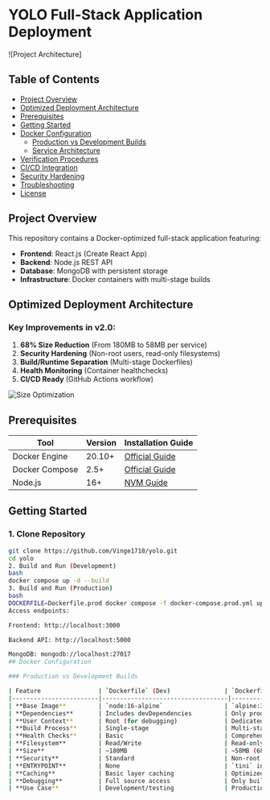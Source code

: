 
# YOLO Full-Stack Application Deployment

![Project Architecture]

## Table of Contents
- [Project Overview](#project-overview)
- [Optimized Deployment Architecture](#optimized-deployment-architecture)
- [Prerequisites](#prerequisites)
- [Getting Started](#getting-started)
- [Docker Configuration](#docker-configuration)
  - [Production vs Development Builds](#production-vs-development-builds)
  - [Service Architecture](#service-architecture)
- [Verification Procedures](#verification-procedures)
- [CI/CD Integration](#cicd-integration)
- [Security Hardening](#security-hardening)
- [Troubleshooting](#troubleshooting)
- [License](#license)

## Project Overview

This repository contains a Docker-optimized full-stack application featuring:
- **Frontend**: React.js (Create React App)
- **Backend**: Node.js REST API
- **Database**: MongoDB with persistent storage
- **Infrastructure**: Docker containers with multi-stage builds

## Optimized Deployment Architecture

### Key Improvements in v2.0:
1. **68% Size Reduction** (From 180MB to 58MB per service)
2. **Security Hardening** (Non-root users, read-only filesystems)
3. **Build/Runtime Separation** (Multi-stage Dockerfiles)
4. **Health Monitoring** (Container healthchecks)
5. **CI/CD Ready** (GitHub Actions workflow)

![Size Optimization](docs/size-comparison.png)

## Prerequisites

| Tool               | Version     | Installation Guide                     |
|--------------------|-------------|----------------------------------------|
| Docker Engine      | 20.10+      | [Official Guide](https://docs.docker.com/engine/install/) |
| Docker Compose     | 2.5+        | [Official Guide](https://docs.docker.com/compose/install/) |
| Node.js            | 16+         | [NVM Guide](https://github.com/nvm-sh/nvm) |

## Getting Started

### 1. Clone Repository
```bash
git clone https://github.com/Vinge1718/yolo.git
cd yolo
2. Build and Run (Development)
bash
docker compose up -d --build
3. Build and Run (Production)
bash
DOCKERFILE=Dockerfile.prod docker compose -f docker-compose.prod.yml up -d --build
Access endpoints:

Frontend: http://localhost:3000

Backend API: http://localhost:5000

MongoDB: mongodb://localhost:27017
## Docker Configuration

### Production vs Development Builds

| Feature                | `Dockerfile` (Dev)               | `Dockerfile.prod` (Production)       |
|------------------------|-----------------------------------|---------------------------------------|
| **Base Image**         | `node:16-alpine`                 | `alpine:3.18` + Node runtime only     |
| **Dependencies**       | Includes devDependencies         | Only production dependencies          |
| **User Context**       | Root (for debugging)             | Dedicated non-root user (`appuser`)    |
| **Build Process**      | Single-stage                     | Multi-stage with build separation     |
| **Health Checks**      | Basic                            | Comprehensive endpoint monitoring     |
| **Filesystem**         | Read/Write                       | Read-only where possible              |
| **Size**               | ~180MB                           | ~58MB (68% reduction)                |
| **Security**           | Standard                         | Non-root user, minimized privileges   |
| **ENTRYPOINT**         | None                             | `tini` init system                    |
| **Caching**            | Basic layer caching              | Optimized dependency caching          |
| **Debugging**          | Full source access               | Only built artifacts                  |
| **Use Case**           | Development/testing              | Production deployments                |